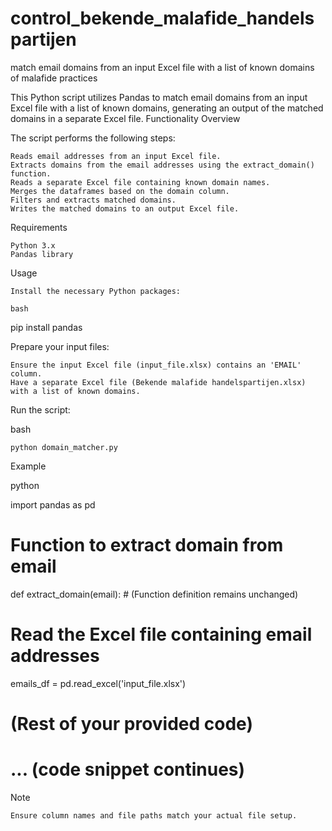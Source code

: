# control_bekende_malafide_handelspartijen
match email domains from an input Excel file with a list of known domains of malafide practices


This Python script utilizes Pandas to match email domains from an input Excel file with a list of known domains, generating an output of the matched domains in a separate Excel file.
Functionality Overview

The script performs the following steps:

    Reads email addresses from an input Excel file.
    Extracts domains from the email addresses using the extract_domain() function.
    Reads a separate Excel file containing known domain names.
    Merges the dataframes based on the domain column.
    Filters and extracts matched domains.
    Writes the matched domains to an output Excel file.

Requirements

    Python 3.x
    Pandas library

Usage

    Install the necessary Python packages:

    bash

pip install pandas

Prepare your input files:

    Ensure the input Excel file (input_file.xlsx) contains an 'EMAIL' column.
    Have a separate Excel file (Bekende malafide handelspartijen.xlsx) with a list of known domains.

Run the script:

bash

    python domain_matcher.py

Example

python

import pandas as pd

# Function to extract domain from email
def extract_domain(email):
    # (Function definition remains unchanged)

# Read the Excel file containing email addresses
emails_df = pd.read_excel('input_file.xlsx')

# (Rest of your provided code)
# ... (code snippet continues)

Note

    Ensure column names and file paths match your actual file setup.

